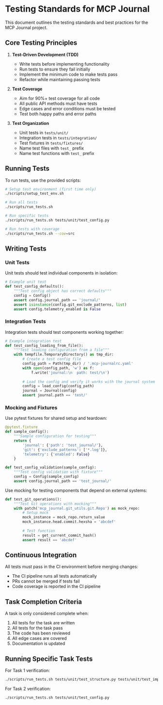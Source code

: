 # Testing Standards for MCP Journal

This document outlines the testing standards and best practices for the MCP Journal project.

## Core Testing Principles

1. **Test-Driven Development (TDD)**
   - Write tests before implementing functionality
   - Run tests to ensure they fail initially
   - Implement the minimum code to make tests pass
   - Refactor while maintaining passing tests

2. **Test Coverage**
   - Aim for 90%+ test coverage for all code
   - All public API methods must have tests
   - Edge cases and error conditions must be tested
   - Test both happy paths and error paths

3. **Test Organization**
   - Unit tests in `tests/unit/`
   - Integration tests in `tests/integration/`
   - Test fixtures in `tests/fixtures/`
   - Name test files with `test_` prefix
   - Name test functions with `test_` prefix

## Running Tests

To run tests, use the provided scripts:

```bash
# Setup test environment (first time only)
./scripts/setup_test_env.sh

# Run all tests
./scripts/run_tests.sh

# Run specific tests
./scripts/run_tests.sh tests/unit/test_config.py

# Run tests with coverage
./scripts/run_tests.sh --cov=src
```

## Writing Tests

### Unit Tests

Unit tests should test individual components in isolation:

```python
# Example unit test
def test_config_defaults():
    """Test config object has correct defaults"""
    config = Config()
    assert config.journal_path == 'journal/'
    assert isinstance(config.git_exclude_patterns, list)
    assert config.telemetry_enabled is False
```

### Integration Tests

Integration tests should test components working together:

```python
# Example integration test
def test_config_loading_from_file():
    """Test loading configuration from a file"""
    with tempfile.TemporaryDirectory() as tmp_dir:
        # Create a test config file
        config_path = Path(tmp_dir) / '.mcp-journalrc.yaml'
        with open(config_path, 'w') as f:
            f.write('journal:\n  path: test/\n')
        
        # Load the config and verify it works with the journal system
        config = load_config(config_path)
        journal = Journal(config)
        assert journal.path == 'test/'
```

### Mocking and Fixtures

Use pytest fixtures for shared setup and teardown:

```python
@pytest.fixture
def sample_config():
    """Sample configuration for testing"""
    return {
        'journal': {'path': 'test_journal/'},
        'git': {'exclude_patterns': ['*.log']},
        'telemetry': {'enabled': False}
    }

def test_config_validation(sample_config):
    """Test config validation with fixture"""
    config = Config(sample_config)
    assert config.journal_path == 'test_journal/'
```

Use mocking for testing components that depend on external systems:

```python
def test_git_operations():
    """Test Git operations with mocking"""
    with patch('mcp_journal.git_utils.git.Repo') as mock_repo:
        # Setup mock
        mock_instance = mock_repo.return_value
        mock_instance.head.commit.hexsha = 'abcdef'
        
        # Test function
        result = get_current_commit_hash()
        assert result == 'abcdef'
```

## Continuous Integration

All tests must pass in the CI environment before merging changes:

- The CI pipeline runs all tests automatically
- PRs cannot be merged if tests fail
- Code coverage is reported in the CI pipeline

## Task Completion Criteria

A task is only considered complete when:

1. All tests for the task are written
2. All tests for the task pass
3. The code has been reviewed
4. All edge cases are covered
5. Documentation is updated

## Running Specific Task Tests

For Task 1 verification:
```bash
./scripts/run_tests.sh tests/unit/test_structure.py tests/unit/test_imports.py
```

For Task 2 verification:
```bash
./scripts/run_tests.sh tests/unit/test_config.py
``` 